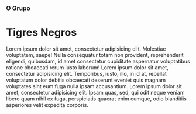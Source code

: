 ### O Grupo

# Tigres Negros

Lorem ipsum dolor sit amet, consectetur adipisicing elit. Molestiae voluptatem, saepe! Nulla consequatur totam non provident, reprehenderit eligendi, quibusdam, id amet consectetur cupiditate aspernatur voluptatibus ratione obcaecati rerum iusto laborum! Lorem ipsum dolor sit amet, consectetur adipisicing elit. Temporibus, iusto, illo, in id at, repellat voluptatum dolor debitis obcaecati deserunt eveniet quis magnam voluptates sint eum fuga nulla ipsam accusantium. Lorem ipsum dolor sit amet, consectetur adipisicing elit. Ipsam quas, sed, qui odit neque veniam libero quam nihil ex fuga, perspiciatis quaerat enim cumque, odio blanditiis asperiores velit expedita corporis.